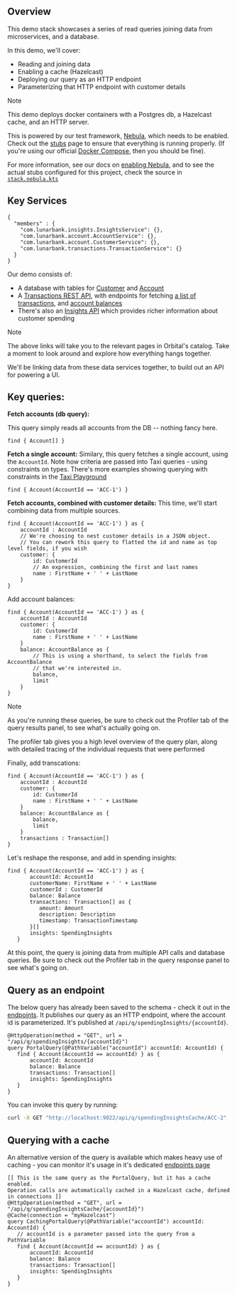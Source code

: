 ## Overview
This demo stack showcases a series of read queries joining data from microservices, and a database. 

In this demo, we'll cover:
 * Reading and joining data
 * Enabling a cache (Hazelcast)
 * Deploying our query as an HTTP endpoint
 * Parameterizing that HTTP endpoint with customer details


> [!NOTE]
> This demo deploys docker containers with a Postgres db, a Hazelcast cache, and an HTTP server.
> 
> This is powered by our test framework, [Nebula](https://nebula.orbitalhq.com), which needs to be enabled. Check out the [stubs](/stubs) page to ensure
> that everything is running properly. (If you're using our official [Docker Compose](https://start.orbitalhq.com), then you should be fine).
> 
> For more information, see our docs on [enabling Nebula](https://orbitalhq.com/docs/testing/stubbing-services), and to see the actual stubs configured
> for this project, check the source in [`stack.nebula.kts`](/projects/com.lunarbank:insights-portal:0.1.0/source?selectedFile=orbital%2Fnebula%2Fstack.nebula.kts)

## Key Services

```schemaDiagram
{
  "members" : {
    "com.lunarbank.insights.InsightsService": {},
    "com.lunarbank.account.AccountService": {},
    "com.lunarbank.account.CustomerService": {},
    "com.lunarbank.transactions.TransactionService": {}
  }
}
```

Our demo consists of:
* A database with tables for [Customer](/catalog/com.lunarbank.account.Customer) and [Account](/catalog/com.lunarbank.account.Account)
* A [Transactions REST API](/services/com.lunarbank.transactions.TransactionService), with endpoints for fetching [a list of transactions](/catalog/com.lunarbank.transactions.Transaction), and [account balances](/services/com.lunarbank.transactions.TransactionService/getAccountBalance)
* There's also an [Insights API](/services/com.lunarbank.insights.InsightsService) which provides richer information about customer spending

> [!NOTE]
> The above links will take you to the relevant pages in Orbital's catalog.
> Take a moment to look around and explore how everything hangs together.

We'll be linking data from these data services together, to build out an API for powering a UI.

## Key queries:

**Fetch accounts (db query):**

This query simply reads all accounts from the DB -- nothing fancy here.
```taxiql
find { Account[] }
```


**Fetch a single account:**
Similary, this query fetches a single account, using the `AccountId`. Note how criteria are passed into
Taxi queries - using constraints on types. There's more examples showing querying with constraints in the [Taxi Playground](https://playground.taxilang.org/examples/querying-with-criteria)

```taxiql
find { Account(AccountId == 'ACC-1') }
```

**Fetch accounts, combined with customer details:**
This time, we'll start combining data from multiple sources.

```taxiql
find { Account(AccountId == 'ACC-1') } as {
    accountId : AccountId
    // We're choosing to nest customer details in a JSON object.
    // You can rework this query to flatted the id and name as top level fields, if you wish
    customer: {
        id: CustomerId
        // An expression, combining the first and last names
        name : FirstName + ' ' + LastName
    }
}
```

Add account balances:

```taxiql
find { Account(AccountId == 'ACC-1') } as {
    accountId : AccountId
    customer: {
        id: CustomerId
        name : FirstName + ' ' + LastName
    }
    balance: AccountBalance as {
        // This is using a shorthand, to select the fields from AccountBalance 
        // that we're interested in.
        balance,
        limit
    }
}
```

> [!NOTE]  
> As you're running these queries, be sure to check out the Profiler tab of the query results panel,
> to see what's actually going on.
>
> The profiler tab gives you a high level overview of the query plan,
> along with detailed tracing of the individual requests that were performed


Finally, add transcations:

```taxiql
find { Account(AccountId == 'ACC-1') } as {
    accountId : AccountId
    customer: {
        id: CustomerId
        name : FirstName + ' ' + LastName
    }
    balance: AccountBalance as {
        balance,
        limit
    }
    transactions : Transaction[]
}
```

Let's reshape the response, and add in spending insights:

```taxiql
find { Account(AccountId == 'ACC-1') } as {
       accountId: AccountId
       customerName: FirstName + ' ' + LastName
       customerId : CustomerId
       balance: Balance
       transactions: Transaction[] as {
          amount: Amount
          description: Description
          timestamp: TransactionTimestamp
       }[]
       insights: SpendingInsights
   }
```

At this point, the query is joining data from multiple API calls and database queries.
Be sure to check out the Profiler tab in the query response panel to see what's going on.

## Query as an endpoint

The below query has already been saved to the schema - check it out in the [endpoints](/endpoints/PortalQuery). It publishes
our query as an HTTP endpoint, where the account id is parameterized. It's published at `/api/q/spendingInsights/{accountId}`.

```taxi
@HttpOperation(method = "GET", url = "/api/q/spendingInsights/{accountId}")
query PortalQuery(@PathVariable("accountId") accountId: AccountId) {
   find { Account(AccountId == accountId) } as {
       accountId: AccountId
       balance: Balance
       transactions: Transaction[]
       insights: SpendingInsights
   }
}
```

You can invoke this query by running:

```bash
curl -X GET "http://localhost:9022/api/q/spendingInsightsCache/ACC-2" | jq
```

## Querying with a cache
An alternative version of the query is available which makes heavy use of caching - you can monitor it's usage in it's dedicated [endpoints page](/endpoints/CachingPortalQuery)

```taxi
[[ This is the same query as the PortalQuery, but it has a cache enabled.
Operation calls are automatically cached in a Hazelcast cache, defined in connections ]]
@HttpOperation(method = "GET", url = "/api/q/spendingInsightsCache/{accountId}")
@Cache(connection = "myHazelcast")
query CachingPortalQuery(@PathVariable("accountId") accountId: AccountId) {
   // accountId is a parameter passed into the query from a PathVariable
   find { Account(AccountId == accountId) } as {
       accountId: AccountId
       balance: Balance
       transactions: Transaction[]
       insights: SpendingInsights
   }
}

```
